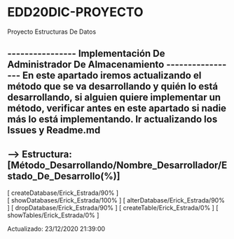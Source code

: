 # EDD20DIC-PROYECTO
Proyecto Estructuras De Datos

---------------- Implementación De Administrador De Almacenamiento -----------------
 En este apartado iremos actualizando el método que se va desarrollando y quién 
 lo está desarrollando, si alguien quiere implementar un método, verificar antes
 en este apartado si nadie más lo está implementando. Ir actualizando los Issues
 y Readme.md                                                                    
------------------------------------------------------------------------------------
--> Estructura: [Método_Desarrollando/Nombre_Desarrollador/Estado_De_Desarrollo(%)]
------------------------------------------------------------------------------------
 [ createDatabase/Erick_Estrada/90% ]  
 [ showDatabases/Erick_Estrada/100% ]
 [ alterDatabase/Erick_Estrada/90%  ]
 [ dropDatabase/Erick_Estrada/90%   ] 
 [ createTable/Erick_Estrada/0%     ]
 [ showTables/Erick_Estrada/0%      ]

Actualizado: 23/12/2020 21:39:00
